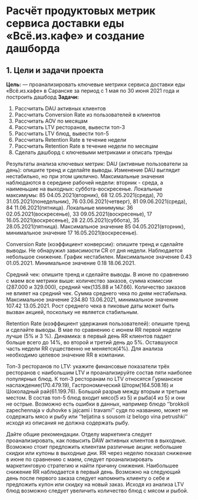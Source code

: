 # Расчёт продуктовых метрик сервиса доставки еды «Всё.из.кафе» и создание дашборда 

## 1. Цели и задачи проекта

**Цель:**  — проанализировать ключевые метрики сервиса доставки еды «Всё.из.кафе» в Саранске за период с 1 мая по 30 июня 2021 года и построить дашборд
**Задачи:**
1. Рассчитать DAU активных клиентов
2. Рассчитать Conversion Rate из пользователей в клиентов
3. Рассчитать AOV  по месяцам
4. Рассчитать LTV ресторанов, вывести топ-3
5. Рассчитать LTV блюд, вывести топ-5
6. Рассчитать Retention Rate в течение недели
7. Рассчитать Retention Rate в течение недели по месяцам
8. Сделать дашборд с ключевыми метриками и описать тренды

Результаты анализа ключевых метрик:
DAU (активные пользователи за день): опишите тренд и сделайте выводы.
Изменение DAU выглядит нестабильно, но при этом циклично. Максимальные значения наблюдаются в середине рабочей недели: вторник - среда, а наименьшие на выходных: суббота-воскресенье. Локальные максимумы:  85 04.05.2021(вторник), 68 12.05.2021(среда), 70 31.05.2021(понедельник), 76 03.06.2021(четверг), 81 09.06.2021(среда), 84 11.06.2021(пятница). Локальные минимумы: 36 02.05.2021(воскресенье), 33 09.05.2021(воскресенье), 17 16.05.2021(воскресенье), 28 22.05.2021(суббота), 35 28.05.2021(пятница). Максимальное значение  85 04.05.2021(вторник), минимальное значение 17 16.05.2021(воскресенье).

Conversion Rate (коэффициент конверсии): опишите тренд и сделайте выводы.
Не обнаружил зависимости CR от дня недели. Наблюдается небольшое снижение. График нестабилен. Максимальное  значение 0.43 01.05.2021. Минимальное значение 0.18 18.06.2021. 

Средний чек: опишите тренд и сделайте выводы.
В июне по сравнению с маем все метрики выше: количество заказов, сумма комиссии (287.000 и 329.000), средний чек(135.88 и 147.66). Количество заказов не влияет на средний чек. Сумма среднего чека по дням нестабильна. Максимальное значение 234.80 13.06.2021, минимальное значение 107.42 13.05.2021. Рост среднего чека в пиковые даты может быть вызван акцией, поскольку не является стабильным. 

Retention Rate (коэффициент удержания пользователей): опишите тренд и сделайте выводы.
В мае по сравнению с июнем RR первой недели лучше (5% и 3 %). Динамика: в первый день  RR  клиентов падает больше всего  до 14%, во второй и третий день до 5%. Оставшуюся часть недели  RR  существенно не меняется(4%). Для анализа необходимо целевое значение RR в компании. 

Топ-3 ресторанов по LTV: укажите финансовые показатели трёх ресторанов с наибольшим LTV и проанализируйте состав пяти наиболее популярных блюд.
К топ-3 ресторанам по LTV относятся Гурманское наслаждение(170.479.19), Гастрономический Шторм(164.508.16) и Шоколадный рай(61.199.76). Большой разрыв между вторым и третьим местом. 
В состав топ-5 блюд входит мясо(5 из 5) и рыба(4 из 5) и они не острые. Возможно есть ошибки в данных, например блюдо ‘’brokkoli zapechennaja v duhovke s jajcami i travami’’ судя по названию, может не содержать мясо и рыбу или ‘’teljatina s sousom iz belogo vina petrushki‘’ исходя из описания не должна содержать рыбу.  

Дайте общие рекомендации.
Отделу маркетинга следует проанализировать, как повысить DAW активных клиентов в выходные. Возможно стоит предложить клиентам различные акции: небольшие скидки или купоны в выходные дни. 
RR через неделю показал снижение в июне по сравнению с маем, следует проанализировать маркетинговую стратегию и найти причину снижения. Наибольшее снижение RR наблюдается в первый день. Возможно на следующий день после первого заказа следует напомнить клиенту о себе и  предложить купон или скидку на новый заказ. 
Исходя из анализа LTV блюд возможно следует увеличить количество блюд с мясом и рыбой.  
